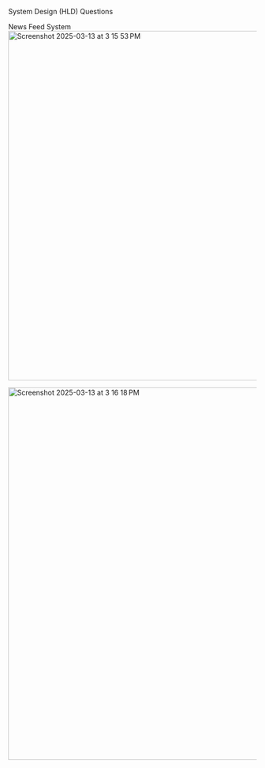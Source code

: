 System Design (HLD) Questions


News Feed System
<img width="707" alt="Screenshot 2025-03-13 at 3 15 53 PM" src="https://github.com/user-attachments/assets/bb2f449e-fc1e-47e2-9e0c-9a010d6e2a4e" />


<img width="754" alt="Screenshot 2025-03-13 at 3 16 18 PM" src="https://github.com/user-attachments/assets/13e8eca5-78ef-42f7-ab95-e569337b229f" />
